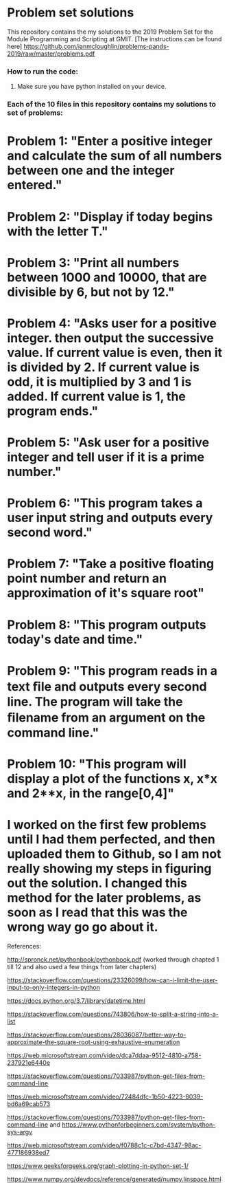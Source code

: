 # Problem set solutions


This repository contains the my solutions to the 2019 Problem Set for the Module Programming and Scripting at GMIT.
[The instructions can be found here] https://github.com/ianmcloughlin/problems-pands-2019/raw/master/problems.pdf

### How to run the code:

1. Make sure you have python installed on your device.

### Each of the 10 files in this repository contains my solutions to set of problems:

# Problem 1: "Enter a positive integer and calculate the sum of all numbers between one and the integer entered."
# Problem 2: "Display if today begins with the letter T."
# Problem 3: "Print all numbers between 1000 and 10000, that are divisible by 6, but not by 12."
# Problem 4: "Asks user for a positive integer. then output the successive value. If current value is even, then it is divided by 2. If current value is odd, it is multiplied by 3 and 1 is added. If current value is 1, the program ends."
# Problem 5: "Ask user for a positive integer and tell user if it is a prime number."
# Problem 6: "This program takes a user input string and outputs every second word."
# Problem 7: "Take a positive floating point number and return an approximation of it's square root"
# Problem 8: "This program outputs today's date and time."
# Problem 9: "This program reads in a text ﬁle and outputs every second line. The program will take the ﬁlename from an argument on the command line."
# Problem 10: "This program will display a plot of the functions x, x*x and 2**x, in the range[0,4]"



# I worked on the first few problems until I had them perfected, and then uploaded them to Github, so I am not really showing my steps in figuring out the solution. I changed this method for the later problems, as soon as I read that this was the wrong way go go about it.


References: 

http://spronck.net/pythonbook/pythonbook.pdf (worked through chapted 1 till 12 and also used a few things from later chapters)

https://stackoverflow.com/questions/23326099/how-can-i-limit-the-user-input-to-only-integers-in-python

https://docs.python.org/3.7/library/datetime.html

https://stackoverflow.com/questions/743806/how-to-split-a-string-into-a-list

https://stackoverflow.com/questions/28036087/better-way-to-approximate-the-square-root-using-exhaustive-enumeration

https://web.microsoftstream.com/video/dca7ddaa-9512-4810-a758-237921e6440e

https://stackoverflow.com/questions/7033987/python-get-files-from-command-line

https://web.microsoftstream.com/video/72484dfc-1b50-4223-8039-bd6a69cab573

https://stackoverflow.com/questions/7033987/python-get-files-from-command-line and https://www.pythonforbeginners.com/system/python-sys-argv

https://web.microsoftstream.com/video/f0788c1c-c7bd-4347-98ac-477186938ed7

https://www.geeksforgeeks.org/graph-plotting-in-python-set-1/

https://www.numpy.org/devdocs/reference/generated/numpy.linspace.html
